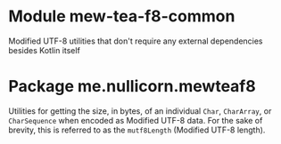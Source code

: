 # Module mew-tea-f8-common

Modified UTF-8 utilities that don't require any external dependencies besides Kotlin itself

# Package me.nullicorn.mewteaf8

Utilities for getting the size, in bytes, of an individual `Char`, `CharArray`, or `CharSequence` when encoded as
Modified UTF-8 data. For the sake of brevity, this is referred to as the `mutf8Length` (Modified UTF-8 length).